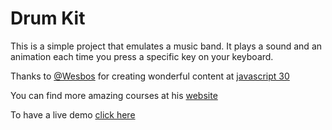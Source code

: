 # Drum Kit

This is a simple project that emulates a music band. It plays a sound and an animation each time you press a specific key on your keyboard.

Thanks to [@Wesbos](https://twitter.com/wesbos) for creating wonderful content at [javascript 30](https://javascript30.com)

You can find more amazing courses at his [website](https://wesbos.com/)

To have a live demo [click here](https://gmd144.github.io/gradient-maker/)
